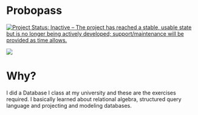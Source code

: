 Probopass
====================

<a href="http://www.repostatus.org/#inactive"><img src="http://www.repostatus.org/badges/latest/inactive.svg" alt="Project Status: Inactive – The project has reached a stable, usable state but is no longer being actively developed; support/maintenance will be provided as time allows." /></a>

<img src="https://cdn.bulbagarden.net/upload/thumb/a/a6/476Probopass.png/250px-476Probopass.png">

Why?
=============

I did a Database I class at my university and these are the exercises required. I basically learned about relational algebra, structured query language and projecting and modeling databases.
